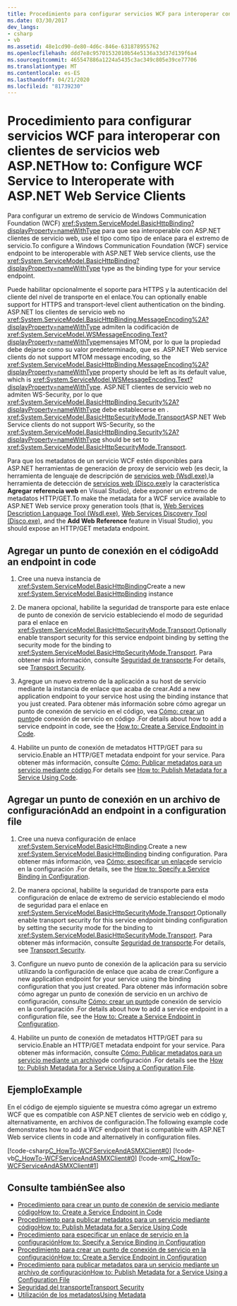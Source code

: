 ```yaml
---
title: Procedimiento para configurar servicios WCF para interoperar con clientes de servicios web ASP.NET
ms.date: 03/30/2017
dev_langs:
- csharp
- vb
ms.assetid: 48e1cd90-de80-4d6c-846e-631878955762
ms.openlocfilehash: ddd7e8c95701532010b54e5136a33d37d139f6a4
ms.sourcegitcommit: 465547886a1224a5435c3ac349c805e39ce77706
ms.translationtype: MT
ms.contentlocale: es-ES
ms.lasthandoff: 04/21/2020
ms.locfileid: "81739230"
---
```

# <a name="how-to-configure-wcf-service-to-interoperate-with-aspnet-web-service-clients"></a><span data-ttu-id="2fb7a-102">Procedimiento para configurar servicios WCF para interoperar con clientes de servicios web ASP.NET</span><span class="sxs-lookup"><span data-stu-id="2fb7a-102">How to: Configure WCF Service to Interoperate with ASP.NET Web Service Clients</span></span>

<span data-ttu-id="2fb7a-103">Para configurar un extremo de servicio de Windows Communication Foundation (WCF) <xref:System.ServiceModel.BasicHttpBinding?displayProperty=nameWithType> para que sea interoperable con ASP.NET clientes de servicio web, use el tipo como tipo de enlace para el extremo de servicio.</span><span class="sxs-lookup"><span data-stu-id="2fb7a-103">To configure a Windows Communication Foundation (WCF) service endpoint to be interoperable with ASP.NET Web service clients, use the <xref:System.ServiceModel.BasicHttpBinding?displayProperty=nameWithType> type as the binding type for your service endpoint.</span></span>  
  
 <span data-ttu-id="2fb7a-104">Puede habilitar opcionalmente el soporte para HTTPS y la autenticación del cliente del nivel de transporte en el enlace.</span><span class="sxs-lookup"><span data-stu-id="2fb7a-104">You can optionally enable support for HTTPS and transport-level client authentication on the binding.</span></span> <span data-ttu-id="2fb7a-105">ASP.NET los clientes de servicio web no <xref:System.ServiceModel.BasicHttpBinding.MessageEncoding%2A?displayProperty=nameWithType> admiten la codificación de <xref:System.ServiceModel.WSMessageEncoding.Text?displayProperty=nameWithType>mensajes MTOM, por lo que la propiedad debe dejarse como su valor predeterminado, que es .</span><span class="sxs-lookup"><span data-stu-id="2fb7a-105">ASP.NET Web service clients do not support MTOM message encoding, so the <xref:System.ServiceModel.BasicHttpBinding.MessageEncoding%2A?displayProperty=nameWithType> property should be left as its default value, which is <xref:System.ServiceModel.WSMessageEncoding.Text?displayProperty=nameWithType>.</span></span> <span data-ttu-id="2fb7a-106">ASP.NET clientes de servicio web no admiten WS-Security, por lo que <xref:System.ServiceModel.BasicHttpBinding.Security%2A?displayProperty=nameWithType> debe establecerse en . <xref:System.ServiceModel.BasicHttpSecurityMode.Transport></span><span class="sxs-lookup"><span data-stu-id="2fb7a-106">ASP.NET Web Service clients do not support WS-Security, so the <xref:System.ServiceModel.BasicHttpBinding.Security%2A?displayProperty=nameWithType> should be set to <xref:System.ServiceModel.BasicHttpSecurityMode.Transport>.</span></span>  
  
 <span data-ttu-id="2fb7a-107">Para que los metadatos de un servicio WCF estén disponibles para ASP.NET herramientas de generación de proxy de servicio web (es decir, la herramienta de lenguaje de descripción de [servicios web (Wsdl.exe),](https://docs.microsoft.com/previous-versions/dotnet/netframework-4.0/7h3ystb6(v%3dvs.100))la herramienta de detección de [servicios web (Disco.exe)](https://docs.microsoft.com/previous-versions/dotnet/netframework-4.0/cy2a3ybs(v=vs.100))y la característica **Agregar referencia web** en Visual Studio), debe exponer un extremo de metadatos HTTP/GET.</span><span class="sxs-lookup"><span data-stu-id="2fb7a-107">To make the metadata for a WCF service available to ASP.NET Web service proxy generation tools (that is, [Web Services Description Language Tool (Wsdl.exe)](https://docs.microsoft.com/previous-versions/dotnet/netframework-4.0/7h3ystb6(v%3dvs.100)), [Web Services Discovery Tool (Disco.exe)](https://docs.microsoft.com/previous-versions/dotnet/netframework-4.0/cy2a3ybs(v=vs.100)), and the **Add Web Reference** feature in Visual Studio), you should expose an HTTP/GET metadata endpoint.</span></span>  
  
## <a name="add-an-endpoint-in-code"></a><span data-ttu-id="2fb7a-108">Agregar un punto de conexión en el código</span><span class="sxs-lookup"><span data-stu-id="2fb7a-108">Add an endpoint in code</span></span>  
  
1. <span data-ttu-id="2fb7a-109">Cree una nueva instancia de <xref:System.ServiceModel.BasicHttpBinding></span><span class="sxs-lookup"><span data-stu-id="2fb7a-109">Create a new <xref:System.ServiceModel.BasicHttpBinding> instance</span></span>  
  
2. <span data-ttu-id="2fb7a-110">De manera opcional, habilite la seguridad de transporte para este enlace de punto de conexión de servicio estableciendo el modo de seguridad para el enlace en <xref:System.ServiceModel.BasicHttpSecurityMode.Transport>.</span><span class="sxs-lookup"><span data-stu-id="2fb7a-110">Optionally enable transport security for this service endpoint binding by setting the security mode for the binding to <xref:System.ServiceModel.BasicHttpSecurityMode.Transport>.</span></span> <span data-ttu-id="2fb7a-111">Para obtener más información, consulte [Seguridad de transporte](../../../../docs/framework/wcf/feature-details/transport-security.md).</span><span class="sxs-lookup"><span data-stu-id="2fb7a-111">For details, see [Transport Security](../../../../docs/framework/wcf/feature-details/transport-security.md).</span></span>  
  
3. <span data-ttu-id="2fb7a-112">Agregue un nuevo extremo de la aplicación a su host de servicio mediante la instancia de enlace que acaba de crear.</span><span class="sxs-lookup"><span data-stu-id="2fb7a-112">Add a new application endpoint to your service host using the binding instance that you just created.</span></span> <span data-ttu-id="2fb7a-113">Para obtener más información sobre cómo agregar un punto de conexión de servicio en el código, vea [Cómo: crear un punto](../../../../docs/framework/wcf/feature-details/how-to-create-a-service-endpoint-in-code.md)de conexión de servicio en código .</span><span class="sxs-lookup"><span data-stu-id="2fb7a-113">For details about how to add a service endpoint in code, see the [How to: Create a Service Endpoint in Code](../../../../docs/framework/wcf/feature-details/how-to-create-a-service-endpoint-in-code.md).</span></span>  
  
4. <span data-ttu-id="2fb7a-114">Habilite un punto de conexión de metadatos HTTP/GET para su servicio.</span><span class="sxs-lookup"><span data-stu-id="2fb7a-114">Enable an HTTP/GET metadata endpoint for your service.</span></span> <span data-ttu-id="2fb7a-115">Para obtener más información, consulte [Cómo: Publicar metadatos para un servicio mediante código](../../../../docs/framework/wcf/feature-details/how-to-publish-metadata-for-a-service-using-code.md).</span><span class="sxs-lookup"><span data-stu-id="2fb7a-115">For details see [How to: Publish Metadata for a Service Using Code](../../../../docs/framework/wcf/feature-details/how-to-publish-metadata-for-a-service-using-code.md).</span></span>  
  
## <a name="add-an-endpoint-in-a-configuration-file"></a><span data-ttu-id="2fb7a-116">Agregar un punto de conexión en un archivo de configuración</span><span class="sxs-lookup"><span data-stu-id="2fb7a-116">Add an endpoint in a configuration file</span></span>  
  
1. <span data-ttu-id="2fb7a-117">Cree una nueva configuración de enlace <xref:System.ServiceModel.BasicHttpBinding>.</span><span class="sxs-lookup"><span data-stu-id="2fb7a-117">Create a new <xref:System.ServiceModel.BasicHttpBinding> binding configuration.</span></span> <span data-ttu-id="2fb7a-118">Para obtener más información, vea [Cómo: especificar un enlace](../../../../docs/framework/wcf/how-to-specify-a-service-binding-in-configuration.md)de servicio en la configuración .</span><span class="sxs-lookup"><span data-stu-id="2fb7a-118">For details, see the [How to: Specify a Service Binding in Configuration](../../../../docs/framework/wcf/how-to-specify-a-service-binding-in-configuration.md).</span></span>  
  
2. <span data-ttu-id="2fb7a-119">De manera opcional, habilite la seguridad de transporte para esta configuración de enlace de extremo de servicio estableciendo el modo de seguridad para el enlace en <xref:System.ServiceModel.BasicHttpSecurityMode.Transport>.</span><span class="sxs-lookup"><span data-stu-id="2fb7a-119">Optionally enable transport security for this service endpoint binding configuration by setting the security mode for the binding to <xref:System.ServiceModel.BasicHttpSecurityMode.Transport>.</span></span> <span data-ttu-id="2fb7a-120">Para obtener más información, consulte [Seguridad de transporte](../../../../docs/framework/wcf/feature-details/transport-security.md).</span><span class="sxs-lookup"><span data-stu-id="2fb7a-120">For details, see [Transport Security](../../../../docs/framework/wcf/feature-details/transport-security.md).</span></span>  
  
3. <span data-ttu-id="2fb7a-121">Configure un nuevo punto de conexión de la aplicación para su servicio utilizando la configuración de enlace que acaba de crear.</span><span class="sxs-lookup"><span data-stu-id="2fb7a-121">Configure a new application endpoint for your service using the binding configuration that you just created.</span></span> <span data-ttu-id="2fb7a-122">Para obtener más información sobre cómo agregar un punto de conexión de servicio en un archivo de configuración, consulte [Cómo: crear un punto](../../../../docs/framework/wcf/feature-details/how-to-create-a-service-endpoint-in-configuration.md)de conexión de servicio en la configuración .</span><span class="sxs-lookup"><span data-stu-id="2fb7a-122">For details about how to add a service endpoint in a configuration file, see the [How to: Create a Service Endpoint in Configuration](../../../../docs/framework/wcf/feature-details/how-to-create-a-service-endpoint-in-configuration.md).</span></span>  
  
4. <span data-ttu-id="2fb7a-123">Habilite un punto de conexión de metadatos HTTP/GET para su servicio.</span><span class="sxs-lookup"><span data-stu-id="2fb7a-123">Enable an HTTP/GET metadata endpoint for your service.</span></span> <span data-ttu-id="2fb7a-124">Para obtener más información, consulte [Cómo: Publicar metadatos para un servicio mediante un archivo](../../../../docs/framework/wcf/feature-details/how-to-publish-metadata-for-a-service-using-a-configuration-file.md)de configuración .</span><span class="sxs-lookup"><span data-stu-id="2fb7a-124">For details see the [How to: Publish Metadata for a Service Using a Configuration File](../../../../docs/framework/wcf/feature-details/how-to-publish-metadata-for-a-service-using-a-configuration-file.md).</span></span>  
  
## <a name="example"></a><span data-ttu-id="2fb7a-125">Ejemplo</span><span class="sxs-lookup"><span data-stu-id="2fb7a-125">Example</span></span>  
 <span data-ttu-id="2fb7a-126">En el código de ejemplo siguiente se muestra cómo agregar un extremo WCF que es compatible con ASP.NET clientes de servicio web en código y, alternativamente, en archivos de configuración.</span><span class="sxs-lookup"><span data-stu-id="2fb7a-126">The following example code demonstrates how to add a WCF endpoint that is compatible with ASP.NET Web service clients in code and alternatively in configuration files.</span></span>  
  
 [!code-csharp[C_HowTo-WCFServiceAndASMXClient#0](../../../../samples/snippets/csharp/VS_Snippets_CFX/c_howto-wcfserviceandasmxclient/cs/program.cs#0)]
 [!code-vb[C_HowTo-WCFServiceAndASMXClient#0](../../../../samples/snippets/visualbasic/VS_Snippets_CFX/c_howto-wcfserviceandasmxclient/vb/program.vb#0)]
 [!code-xml[C_HowTo-WCFServiceAndASMXClient#1](../../../../samples/snippets/csharp/VS_Snippets_CFX/c_howto-wcfserviceandasmxclient/common/app.config#1)]
  
## <a name="see-also"></a><span data-ttu-id="2fb7a-127">Consulte también</span><span class="sxs-lookup"><span data-stu-id="2fb7a-127">See also</span></span>

- [<span data-ttu-id="2fb7a-128">Procedimiento para crear un punto de conexión de servicio mediante código</span><span class="sxs-lookup"><span data-stu-id="2fb7a-128">How to: Create a Service Endpoint in Code</span></span>](../../../../docs/framework/wcf/feature-details/how-to-create-a-service-endpoint-in-code.md)
- [<span data-ttu-id="2fb7a-129">Procedimiento para publicar metadatos para un servicio mediante código</span><span class="sxs-lookup"><span data-stu-id="2fb7a-129">How to: Publish Metadata for a Service Using Code</span></span>](../../../../docs/framework/wcf/feature-details/how-to-publish-metadata-for-a-service-using-code.md)
- [<span data-ttu-id="2fb7a-130">Procedimiento para especificar un enlace de servicio en la configuración</span><span class="sxs-lookup"><span data-stu-id="2fb7a-130">How to: Specify a Service Binding in Configuration</span></span>](../../../../docs/framework/wcf/how-to-specify-a-service-binding-in-configuration.md)
- [<span data-ttu-id="2fb7a-131">Procedimiento para crear un punto de conexión de servicio en la configuración</span><span class="sxs-lookup"><span data-stu-id="2fb7a-131">How to: Create a Service Endpoint in Configuration</span></span>](../../../../docs/framework/wcf/feature-details/how-to-create-a-service-endpoint-in-configuration.md)
- [<span data-ttu-id="2fb7a-132">Procedimiento para publicar metadatos para un servicio mediante un archivo de configuración</span><span class="sxs-lookup"><span data-stu-id="2fb7a-132">How to: Publish Metadata for a Service Using a Configuration File</span></span>](../../../../docs/framework/wcf/feature-details/how-to-publish-metadata-for-a-service-using-a-configuration-file.md)
- [<span data-ttu-id="2fb7a-133">Seguridad del transporte</span><span class="sxs-lookup"><span data-stu-id="2fb7a-133">Transport Security</span></span>](../../../../docs/framework/wcf/feature-details/transport-security.md)
- [<span data-ttu-id="2fb7a-134">Utilización de los metadatos</span><span class="sxs-lookup"><span data-stu-id="2fb7a-134">Using Metadata</span></span>](../../../../docs/framework/wcf/feature-details/using-metadata.md)
